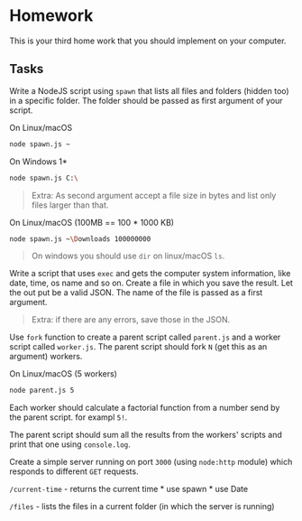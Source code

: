 # Homework 

This is your third home work that you should implement on your computer.

## Tasks

Write a NodeJS script using `spawn` that lists all files and folders (hidden too) in a specific folder.
The folder should be passed as first argument of your script.

On Linux/macOS
```bash
node spawn.js ~
```
On Windows 1*
```bash
node spawn.js C:\
```

> Extra: As second argument accept a file size in bytes and list only files larger than that.

On Linux/macOS (100MB == 100 * 1000 KB)
```bash
node spawn.js ~\Downloads 100000000 
```
> On windows you should use `dir` on linux/macOS `ls`.



Write a script that uses `exec` and gets the computer system information, like date, time, os name and so on.
Create a file in which you save the result. Let the out put be a valid JSON. The name of the file is passed as a first argument.

> Extra: if there are any errors, save those in the JSON.


Use `fork` function to create a parent script called `parent.js` and a worker script called `worker.js`.
The parent script should fork `N` (get this as an argument) workers.

On Linux/macOS (5 workers)
```bash
node parent.js 5
```

Each worker should calculate a factorial function from a number send by the parent script. for exampl `5!`.

The parent script should sum all the results from the workers' scripts and print that one using `console.log`.


Create a simple server running on port `3000` (using `node:http` module) which responds to different `GET` requests.

`/current-time` - returns the current time 
    * use spawn
    * use Date

`/files` - lists the files in a current folder (in which the server is running)

